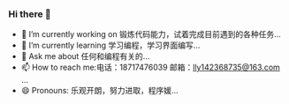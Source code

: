 ### Hi there 👋
- 🔭 I’m currently working on 锻炼代码能力，试着完成目前遇到的各种任务...
- 🌱 I’m currently learning 学习编程，学习界面编写...
- 💬 Ask me about 任何和编程有关的...
- 📫 How to reach me:电话：18717476039   邮箱：lly142368735@163.com ...
- 😄 Pronouns: 乐观开朗，努力进取，程序媛...
<!--
**llywzj/llywzj** is a ✨ _sp[README.md](https://github.com/llywzj/llywzj/files/9482008/README.md)
ecial_ ✨ repository because its `README.md` (this file) appears on your GitHub profile.

Here are some ideas to get you started:

- 🔭 I’m currently working on 锻炼代码能力，试着完成目前遇到的各种任务...
- 🌱 I’m currently learning 学习编程，学习界面编写...
- 👯 I’m looking to collaborate on ...
- 🤔 I’m looking for help with ...
- 💬 Ask me about 任何和编程有关的...
- 📫 How to reach me:  邮箱：lly142368735@163.com ...
- 😄 Pronouns: 乐观开朗，努力进取，程序媛...
- ⚡ Fun fact: ...
-->
